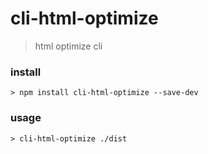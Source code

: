# cli-html-optimize
> html optimize cli

### install
```
> npm install cli-html-optimize --save-dev
```

### usage
```
> cli-html-optimize ./dist
```